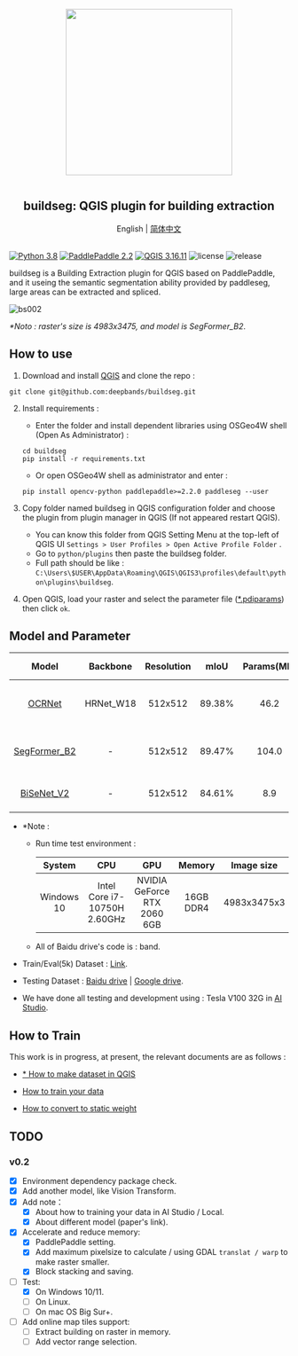 <div align="center">
    <article style="display: flex; flex-direction: column; align-items: center; justify-content: center;">
        <p align="center"><img width="300" src="./docs/img/logo.png" /></p>
        <h1 style="width: 100%; text-align: center;">buildseg: QGIS plugin for building extraction</h1>
    </article>
    English | <a href="./docs/README_CN.md">简体中文</a>
</div>

<br/>

[![Python 3.8](https://img.shields.io/badge/python-3.8-yellow.svg)](https://www.python.org/downloads/release/python-380/) [![PaddlePaddle 2.2](https://img.shields.io/badge/paddlepaddle-2.2+-blue.svg)](https://www.paddlepaddle.org.cn/install/quick?docurl=/documentation/docs/en/install/pip/windows-pip_en.html) [![QGIS 3.16.11](https://img.shields.io/badge/qgis-3.16.11+-green.svg)](https://www.qgis.org/) ![license](https://img.shields.io/github/license/deepbands/buildseg) ![release](https://img.shields.io/badge/release-v0.1-red.svg)

buildseg is a Building Extraction plugin for QGIS based on PaddlePaddle, and it useing the semantic segmentation ability provided by paddleseg, large areas can be extracted and spliced.

![bs002](https://user-images.githubusercontent.com/71769312/146371414-8c325496-d9e2-4f1e-891f-97bf3ca07716.gif)

*\*Noto : raster's size is 4983x3475, and model is SegFormer_B2*.

## How to use

1. Download and install [QGIS](https://www.qgis.org/en/site/) and clone the repo :
``` git
git clone git@github.com:deepbands/buildseg.git
```

2. Install requirements :
   - Enter the folder and install dependent libraries using OSGeo4W shell (Open As Administrator) :
   ``` shell
   cd buildseg
   pip install -r requirements.txt
   ```
   - Or open OSGeo4W shell as administrator and enter :
    ``` shell
    pip install opencv-python paddlepaddle>=2.2.0 paddleseg --user
    ```

3. Copy folder named buildseg in QGIS configuration folder and choose the plugin from plugin manager in QGIS (If not appeared restart QGIS).
   - You can know this folder from QGIS Setting Menu at the top-left of QGIS UI `Settings > User Profiles > Open Active Profile Folder` .
   - Go to `python/plugins` then paste the buildseg folder.
   - Full path should be like : `C:\Users\$USER\AppData\Roaming\QGIS\QGIS3\profiles\default\python\plugins\buildseg`.

4. Open QGIS, load your raster and select the parameter file ([*.pdiparams](https://cloud.a-boat.cn:2021/share/3xda5wmV)) then click `ok`. 

## Model and Parameter

|                        Model                         | Backbone  | Resolution |  mIoU  | Params(MB) | Running Time(s) |                        Static Weight                         |
| :--------------------------------------------------: | :-------: | :--------: | :----: | :--------: | :-------------: | :----------------------------------------------------------: |
|    [OCRNet](https://arxiv.org/pdf/1909.11065.pdf)    | HRNet_W18 |  512x512   | 89.38% |    46.2    |     269.805     | [Baidu drive](https://pan.baidu.com/s/1aQVc3InoUmxoGKSHCitvBw) \| [Google drive](https://drive.google.com/file/d/1LkwvAfIWf_RO4ybSAc_7yLm4hNp_sWjD/view?usp=sharing) |
| [SegFormer_B2](https://arxiv.org/pdf/2112.08275.pdf) |     -     |  512x512   | 89.47% |   104.0    |     171.245     | [Baidu drive](https://pan.baidu.com/s/1QohTl65OmYOU__ESQjcAcg) \| [Google drive](https://drive.google.com/file/d/1Kihnb5yRK0-aNnD_ZHgWUmLJqMzJKq_L/view?usp=sharing) |
|  [BiSeNet_V2](https://arxiv.org/pdf/2004.02147.pdf)  |     -     |  512x512   | 84.61% |    8.9     |     49.493      |                       For testing now                        |

- \*Note : 

  - Run time test environment :

    |   System   |             CPU              |             GPU             |  Memory   | Image size  |
    | :--------: | :--------------------------: | :-------------------------: | :-------: | :---------: |
    | Windows 10 | Intel Core i7-10750H 2.60GHz | NVIDIA GeForce RTX 2060 6GB | 16GB DDR4 | 4983x3475x3 |

  - All of Baidu drive's code is : band.

- Train/Eval(5k) Dataset : [Link](https://aistudio.baidu.com/aistudio/datasetdetail/102929).
- Testing Dataset : [Baidu drive](https://pan.baidu.com/s/14novqjR7gEXVCLwZkxqepw) | [Google drive](https://drive.google.com/file/d/1aySfvIzAnQDkVKUkFmyNq8O7p2S3IhUl/view?usp=sharing).

- We have done all testing and development using : Tesla V100 32G in [AI Studio](https://aistudio.baidu.com/aistudio/index).

## How to Train

This work is in progress, at present, the relevant documents are as follows :

- [\* How to make dataset in QGIS](https://github.com/deepbands/deep-learning-datasets-maker)

- [How to train your data](./docs/train/train.md)
- [How to convert to static weight](./docs/train/to_static.md)

## TODO

### v0.2

- [x] Environment dependency package check.
- [x] Add another model, like Vision Transform.
- [x] Add note：
    - [x] About how to training your data in AI Studio / Local.
    - [x] About different model (paper's link).
- [x] Accelerate and reduce memory:
    - [x] PaddlePaddle setting.
    - [x] Add maximum pixelsize to calculate / using GDAL `translat / warp` to make raster smaller.
    - [x] Block stacking and saving.
- [ ] Test:
  - [x] On Windows 10/11.
  - [ ] On Linux.
  - [ ] On mac OS Big Sur+.

- [ ] Add online map tiles support:
	- [ ] Extract building on raster in memory.
	- [ ] Add vector range selection.